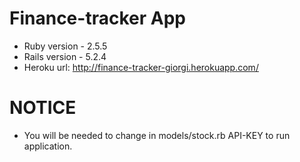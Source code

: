 # Finance-tracker App

* Ruby version - 2.5.5
* Rails version - 5.2.4
* Heroku url: http://finance-tracker-giorgi.herokuapp.com/

# NOTICE
* You will be needed to change in models/stock.rb API-KEY to run application.
